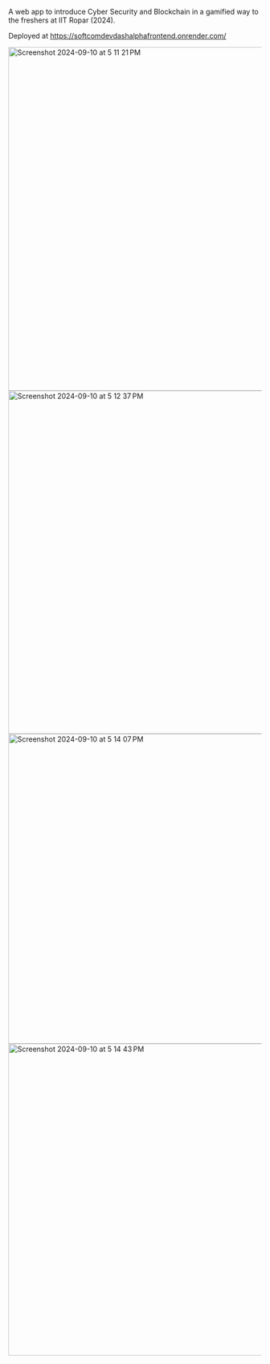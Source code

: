 A web app to introduce Cyber Security and Blockchain in a gamified way to the freshers at IIT Ropar (2024).

Deployed at https://softcomdevdashalphafrontend.onrender.com/ </br>

<img width="682" alt="Screenshot 2024-09-10 at 5 11 21 PM" src="https://github.com/user-attachments/assets/6f4e88b9-bcac-4917-a00b-91bc5b1937db">
<img width="681" alt="Screenshot 2024-09-10 at 5 12 37 PM" src="https://github.com/user-attachments/assets/4c73c64d-6d8e-4287-8740-e0022b0c3565">
<img width="615" alt="Screenshot 2024-09-10 at 5 14 07 PM" src="https://github.com/user-attachments/assets/591e8388-2f5d-4bfd-8d3f-f9b0f29f582e">
<img width="619" alt="Screenshot 2024-09-10 at 5 14 43 PM" src="https://github.com/user-attachments/assets/0525a469-248c-4821-a91c-6560a2fbaf0b">

